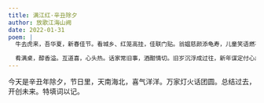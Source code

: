 ```yaml
---
title: 满江红·辛丑除夕
author: 放歌江海山阙
date: 2022-01-31
poem: |
  牛去虎来，吾华夏，新春佳节。看城乡、红笼高挂，佳联门贴。翁媪慈颜添龟寿，儿童笑语燃花爆。更家家、五福喜临门，风旗猎。

  肴满桌，醇香溢。互道喜，心头热。话家常旧事，酒酣情切。旧岁沉浮成过往，新年谋定付心血。敞心扉，酒化陈年瘀，歌新阙。
---
```


今天是辛丑年除夕，节日里，天南海北，喜气洋洋。万家灯火话团圆。总结过去，开创未来。特填词以记。
